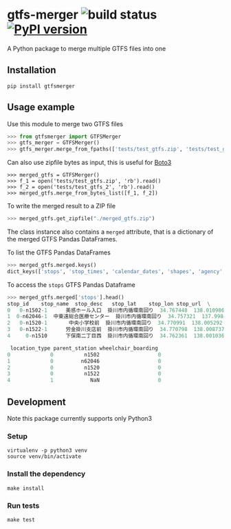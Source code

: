 gtfs-merger ![build status](https://travis-ci.com/door2door-io/gtfs-merger.svg?token=jAe2MpoP1Smhms3S1hzy&branch=master) [![PyPI version](https://badge.fury.io/py/gtfsmerger.svg)](https://badge.fury.io/py/gtfsmerger)
===========
A Python package to merge multiple GTFS files into one

## Installation
```shell
pip install gtfsmerger
```

## Usage example

Use this module to merge two GTFS files
```python
>>> from gtfsmerger import GTFSMerger
>>> gtfs_merger = GTFSMerger()
>>> gtfs_merger.merge_from_fpaths(['tests/test_gtfs.zip', 'tests/test_gtfs_2.zip'])
```
Can also use zipfile bytes as input, this is useful for [Boto3](http://boto3.readthedocs.io/en/latest/reference/services/s3.html#S3.Client.get_object)
```
>>> merged_gtfs = GTFSMerger()
>>> f_1 = open('tests/test_gtfs.zip', 'rb').read()
>>> f_2 = open('tests/test_gtfs_2', 'rb').read()
>>> merged_gtfs.merge_from_bytes_list([f_1, f_2])
```

To write the merged result to a ZIP file
```python
>>> merged_gtfs.get_zipfile("./merged_gtfs.zip")
```

The class instance also contains a `merged` attribute,
that is a dictionary of the merged GTFS Pandas DataFrames.

To list the GTFS Pandas DataFrames
```python
>>> merged_gtfs.merged.keys()
dict_keys(['stops', 'stop_times', 'calendar_dates', 'shapes', 'agency', 'routes', 'trips'])
```

To access the `stops` GTFS Pandas Dataframe
```python
>>> merged_gtfs.merged['stops'].head()
stop_id    stop_name  stop_desc   stop_lat    stop_lon stop_url  \
0   0-n1502-1      美感ホール入口  掛川市内循環南回り  34.767448  138.010986      NaN
1  0-n62046-1  中東遠総合医療センター  掛川市内循環南回り  34.757321  137.998436      NaN
2   0-n1520-1       中央小学校前  掛川市内循環南回り  34.770991  138.005292      NaN
3   0-n1522-1      労金掛川支店前  掛川市内循環南回り  34.770798  138.008737      NaN
4     0-n1510      下俣南二丁目西  掛川市内循環南回り  34.762361  138.001036      NaN

 location_type parent_station wheelchair_boarding
0             0          n1502                   0
1             0         n62046                   0
2             0          n1520                   0
3             0          n1522                   0
4             1            NaN                   0
```

## Development
Note this package currently supports only Python3

### Setup
```shell
virtualenv -p python3 venv
source venv/bin/activate
```

### Install the dependency
```shell
make install
```

### Run tests
```shell
make test
```
